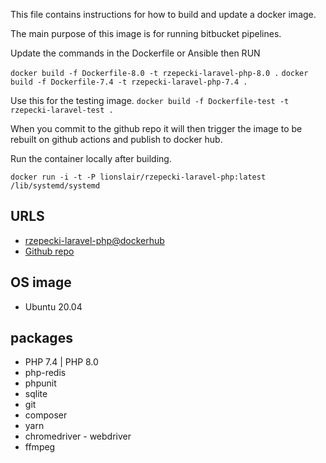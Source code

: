 This file contains instructions for how to build and update a docker image.

The main purpose of this image is for running bitbucket pipelines.

Update the commands in the Dockerfile or Ansible then RUN

`docker build -f Dockerfile-8.0 -t rzepecki-laravel-php-8.0 .`
`docker build -f Dockerfile-7.4 -t rzepecki-laravel-php-7.4 .`

Use this for the testing image.
`docker build -f Dockerfile-test -t rzepecki-laravel-test .`

When you commit to the github repo it will then trigger the image to be rebuilt on github actions and publish to docker hub.

Run the container locally after building.

`docker run -i -t -P lionslair/rzepecki-laravel-php:latest /lib/systemd/systemd`

## URLS
* [rzepecki-laravel-php@dockerhub](https://hub.docker.com/r/lionslair/rzepecki-laravel-php/)
* [Github repo](https://github.com/lionslair/rzepecki-laravel-php)

## OS image
* Ubuntu 20.04

## packages
* PHP 7.4 | PHP 8.0
* php-redis
* phpunit
* sqlite
* git
* composer
* yarn
* chromedriver - webdriver
* ffmpeg
